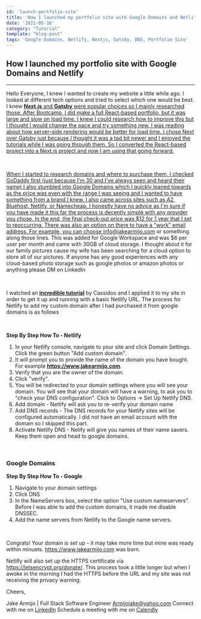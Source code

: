 ```yaml
---
id: 'launch-portfolio-site'
title: 'How I launched my portfolio site with Google Domains and Netlify'
date: '2021-05-16'
category: "Tutorial"
template: "blog-post"
tags: 'Google Domains, Netlify, Nextjs, Gatsby, DNS, Portfolio Site'
---
```

## How I launched my portfolio site with Google Domains and Netlify
____________________________________________________________

Hello Everyone, I knew I wanted to create my website a little while ago. I looked at different tech options and tried to select which one would be best. I knew <strong><a href='https://nextjs.org/' target='_blank'>Next.js</strong> and <strong><a href='https://www.gatsbyjs.com/' target='_blank'>Gatsby</strong> were popular choices so I mainly researched those. After Bootcamp, I did make a full React-based portfolio, but it was large and slow on load time. I knew I could research how to improve this but I thought I would change the pace and try something new. I was reading about how server-side rendering would be better for load time. I chose Next over Gatsby just because I thought it was a tad bit newer and I enjoyed the tutorials while I was going through them. So I converted the React-based project into a Next.js project and now I am using that going forward.

</br>

When I started to research domains and where to purchase them, I checked GoDaddy first (just because I'm 30 and I've always seen and heard their name) I also stumbled into Google Domains which I quickly leaned towards as the price was even with the range I was seeing and I wanted to have something from a brand I knew. I also came across sites such as  A2, Bluehost, Netlify, or Namecheap. I honestly have no advice as I'm sure if you have made it this far the process is decently simple with any provider you chose. In the end, the final check-out price was $12 for 1 year that I set to reoccurring. There was also an option on there to have a "work" email address. For example, you can choose info@jakearmijo.com or something along those lines. This was added for Google Workspace and was $6 per user per month and came with 30GB of cloud storage. I thought about it for our family pictures cause my wife has been searching for a cloud option to store all of our pictures. If anyone has any good experiences with any cloud-based photo storage such as google photos or amazon photos or anything please DM on LinkedIn

</br>

I watched an <strong><a href='https://explorers.netlify.com/learn/nextjs' target='_blank'>incredible tutorial</a></strong> by Cassidoo and I applied it to my site in order to get it up and running with a basic Netlify URL. The process for Netlify to add my custom domain after I had purchased it from google domains is as follows

</br>

**Step By Step How To - Netlify**
1. In your Netlify console, navigate to your site and click Domain Settings. Click the green button "Add custom domain".
2. It will prompt you to provide the name of the domain you have bought. For example <strong>https://www.jakearmijo.com</strong>.
3. Verify that you are the owner of the domain. 
4. Click "verify".
5. You will be redirected to your domain settings where you will see your domain. You will see that your domain will have a warning, to ask you to "check your DNS configuration". Click to Options -> Set Up Netlify DNS.
6. Add domain - Netlify will ask you to re-verify your domain name
7. Add DNS records - The DNS records for your Netlify sites will be configured automatically. I did not have an email account with the domain so I skipped this part.
8. Activate Netlify DNS - Nelify will give you names of their name savers. Keep them open and head to google domains.
</br>

### Google Domains

**Step By Step How To - Google**
  1. Navigate to your domain settings
  2. Click DNS
  3. In the NameServers box, select the option "Use custom nameservers". Before I was able to add the custom domains, it made me disable DNSSEC.
  4. Add the name servers from Netlify to the Google name servers.
</br>

Congrats! Your domain is set up - it may take more time but mine was ready within minuets. <a href='https://www.jakearmijo.com'>https://www.jakearmijo.com</a> was born.


Netlify will also set up the HTTPS certificate via https://letsencrypt.org/donate/. This process took a little longer but when I awoke in the morning I had the HTTPS before the URL and my site was not receiving the privacy warning. 


Cheers,

Jake Armijo <bold>|</bold> Full Stack Software Engineer
Armijojake@yahoo.com
Connect with me on <a href='https://www.linkedin.com/in/jake-armijo/'>LinkedIn</a>
Schedule a meeting with me on <a href='https://calendly.com/armijojake/meeting'>Calendly</a>

